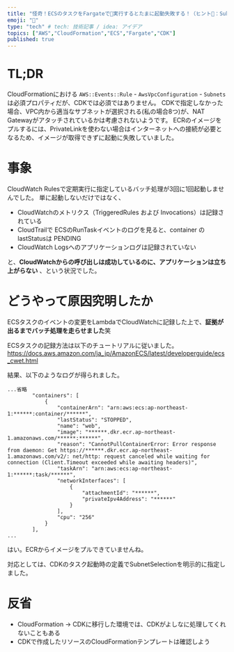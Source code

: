 ```yaml
---
title: "怪奇！ECSのタスクをFargateで実行するとたまに起動失敗する！（ヒント：SubnetSelection）"
emoji: "🔖"
type: "tech" # tech: 技術記事 / idea: アイデア
topics: ["AWS","CloudFormation","ECS","Fargate","CDK"]
published: true
---
```


# TL;DR
CloudFormationにおける `AWS::Events::Rule` - `AwsVpcConfiguration` - `Subnets ` は必須プロパティだが、CDKでは必須ではありません。
CDKで指定しなかった場合、VPC内から適当なサブネットが選択される(私の場合8つ)が、NAT Gatewayがアタッチされているかは考慮されないようです。
ECRのイメージをプルするには、PrivateLinkを使わない場合はインターネットへの接続が必要となるため、イメージが取得できずに起動に失敗していました。

# 事象
CloudWatch Rulesで定期実行に指定しているバッチ処理が3回に1回起動しませんでした。
単に起動しないだけではなく、

 * CloudWatchのメトリクス（TriggeredRules および Invocations）は記録されている
 * CloudTrailで ECSのRunTaskイベントのログを見ると、container のlastStatusは PENDING
 * CloudWatch Logsへのアプリケーションログは記録されていない

と、**CloudWatchからの呼び出しは成功しているのに、アプリケーションは立ち上がらない** 、という状況でした。


# どうやって原因究明したか

ECSタスクのイベントの変更をLambdaでCloudWatchに記録した上で、**証拠が出るまでバッチ処理を走らせました**笑

ECSタスクの記録方法は以下のチュートリアルに従いました。
https://docs.aws.amazon.com/ja_jp/AmazonECS/latest/developerguide/ecs_cwet.html

結果、以下のようなログが得られました。

```
...省略
        "containers": [
            {
                "containerArn": "arn:aws:ecs:ap-northeast-1:******:container/******",
                "lastStatus": "STOPPED",
                "name": "web",
                "image": "******.dkr.ecr.ap-northeast-1.amazonaws.com/******:******",
                "reason": "CannotPullContainerError: Error response from daemon: Get https://******.dkr.ecr.ap-northeast-1.amazonaws.com/v2/: net/http: request canceled while waiting for connection (Client.Timeout exceeded while awaiting headers)",
                "taskArn": "arn:aws:ecs:ap-northeast-1:******:task/******",
                "networkInterfaces": [
                    {
                        "attachmentId": "******",
                        "privateIpv4Address": "******"
                    }
                ],
                "cpu": "256"
            }
        ],
...
```

はい。ECRからイメージをプルできていませんね。

対応としては、CDKのタスク起動時の定義でSubnetSelectionを明示的に指定しました。

# 反省

* CloudFormation → CDKに移行した環境では、CDKがよしなに処理してくれないこともある
* CDKで作成したリソースのCloudFormationテンプレートは確認しよう






